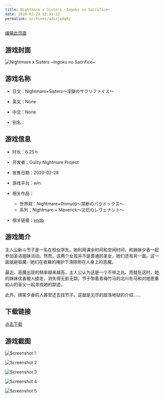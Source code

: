 ```yaml
---
title: Nightmare x Sisters ~Ingoku no Sacrifice~
date: 2020-02-28 22:33:22
permalink: archives/adv/jqdg6/
---
```

[编辑此页面](https://github.com/ACG-3/ADV3-source/blob/main/source/_posts/Nightmare%C3%97Sisters%EF%BD%9E%E6%B7%AB%E7%8D%84%E3%81%AE%E3%82%B5%E3%82%AF%E3%83%AA%E3%83%95%E3%82%A1%E3%82%A4%E3%82%B9%EF%BD%9E.md)

## 游戏封面

![Nightmare x Sisters ~Ingoku no Sacrifice~](https://pan.timero.xyz/d/onedrive/img_lib_001/Nightmare%20x%20Sisters%20~Ingoku%20no%20Sacrifice~_cover.avif)


## 游戏名称

- 日文：Nightmare×Sisters～淫獄のサクリファイス～
- 英文：None
- 中文：None

- 别名：


## 游戏信息

- 时长：6.25 h
- 开发者：Guilty Nightmare Project
- 发售日期：2020-02-28
- 游戏平台：win
- 相关作品：
   - 世界观：Nightmare×Onmyoji～禁断のパラドックス～
   - 系列：Nightmare × Maverick～災厄のレヴェナント～

- 相关链接：[vndb](https://vndb.org/v27385)


## 游戏简介

主人公新斗节子是一名在校女学生。她利用课余时间和空闲时间，和妹妹夕香一起参加圣洁姐妹活动。然而，这两个女孩并不是普通的圣女，她们还有另一面。这一面就是驱魔--她们在夜幕的掩护下清除附在人身上的恶魔。

最近，恶魔出现的频率越来越高，主人公认为这是一个不祥之兆。而就在这时，她的妹妹优香被人掳走，消失得无影无踪。节子带着青梅竹马的北川冬马和对她恩重如山的圣父一起寻找她的踪迹。

此外，绑架夕香的人甚至还去找节子。这就是无尽的放荡地狱的介绍......




## 下载链接

[点击下载](https://pan.timero.xyz/onedrive/adv_lib_001/Nightmare%C3%97Sisters%EF%BD%9E%E6%B7%AB%E7%8D%84%E3%81%AE%E3%82%B5%E3%82%AF%E3%83%AA%E3%83%95%E3%82%A1%E3%82%A4%E3%82%B9%EF%BD%9E)


## 游戏截图


![Screenshot 1](https://pan.timero.xyz/d/onedrive/img_lib_001/Nightmare%20x%20Sisters%20~Ingoku%20no%20Sacrifice~_Screenshot_1.avif)

![Screenshot 2](https://pan.timero.xyz/d/onedrive/img_lib_001/Nightmare%20x%20Sisters%20~Ingoku%20no%20Sacrifice~_Screenshot_2.avif)

![Screenshot 3](https://pan.timero.xyz/d/onedrive/img_lib_001/Nightmare%20x%20Sisters%20~Ingoku%20no%20Sacrifice~_Screenshot_3.avif)

![Screenshot 4](https://pan.timero.xyz/d/onedrive/img_lib_001/Nightmare%20x%20Sisters%20~Ingoku%20no%20Sacrifice~_Screenshot_4.avif)

![Screenshot 5](https://pan.timero.xyz/d/onedrive/img_lib_001/Nightmare%20x%20Sisters%20~Ingoku%20no%20Sacrifice~_Screenshot_5.avif)


